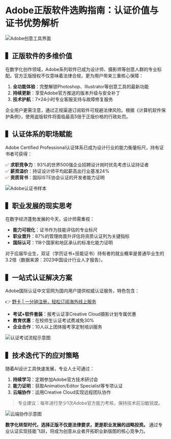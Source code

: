 # Adobe正版软件选购指南：认证价值与证书优势解析

![Adobe创意工具界面](https://img.d-arts.cn/doc_img/049fc5ee0afe61a1d45fae1b948f4c131681788356.pc_detail&x-expires=1682389456&x-signature=Mn4J9m2IFodWihCowxD9OPxLAL0%3D)

## ▍正版软件的多维价值
在数字化创作领域，Adobe系列软件已成为设计师、摄影师等创意人群的专业标配。官方正版授权不仅意味着法律合规，更为用户带来三重核心保障：

1. **全功能体验**：完整解锁Photoshop、Illustrator等创意工具的最新功能
2. **持续更新**：享受Adobe官方推送的版本升级与安全补丁
3. **技术护航**：7×24小时专业客服支持与故障修复服务

企业用户更需注意，通过正规渠道订阅软件可规避法律风险。根据《计算机软件保护条例》，使用盗版软件将面临最高5倍于正版价格的行政处罚。

## ▍认证体系的职场赋能
Adobe Certified Professional认证体系已成为设计行业的能力衡量标尺，持有证书者可获得：

✅ **求职竞争力**：93%的世界500强企业招聘设计岗时优先考虑认证持证者  
✅ **薪资溢价**：持证设计师平均起薪高出行业基准24%  
✅ **资质背书**：国际ISTE协会认证的开发者能力证明

![Adobe认证书样本](https://img.d-arts.cn/doc_img/a50288ebb3cf12bc17a5886536d407301681788356.pc_detail&x-expires=1682389456&x-signature=oE5I6ocu8Dn35lCedmoh1uqGl9A%3D)

## ▍职业发展的现实思考
在数字经济蓬勃发展的今天，设计师需重视：

- **能力可视化**：证书作为技能评估的专业标尺  
- **职业晋升**：87%的管理岗晋升评估将资质认证列为关键指标  
- **国际认可**：118个国家和地区承认的标准化能力证明

对于应届毕业生，双证（学历证书+技能证书）持有者的就业概率是普通毕业生的3.2倍（数据来源：2023中国设计行业人才报告）。

## ▍一站式认证解决方案
Adobe国际认证中文官网为国内用户提供权威认证服务，特色包含：

👉 [野卡 | 一分钟注册，轻松订阅海外线上服务](https://bbtdd.com/yeka)

- **考试+软件套装**：报考认证享Creative Cloud摄影计划专属优惠  
- **教育优惠**：在校师生认证考试费减免30%  
- **企业合作**：10人以上团体报考享定制培训服务

![认证考试流程示意图](https://img.d-arts.cn/doc_img/340ece08923d5e2ea9d3c5301fb547ae1681788356.pc_detail&x-expires=1682389456&x-signature=L6g9RvpGDyzTZI1VcEgeRcvHG%2FA%3D)

## ▍技术迭代下的应对策略
随着AI设计工具快速发展，专业人士可通过：

1. **持续学习**：定期参加Adobe官方技术研讨会  
2. **能力证明**：获取Animation/Editor Specialist等专项认证  
3. **云端协作**：运用Creative Cloud实现远程团队协作

> 专业建议：每年进行至少1次Adobe官方能力考核，保持技术前沿敏锐度。

![云端协作示意图](https://img.d-arts.cn/doc_img/7aed9426d14b73db0e3df84944f665ff1681788356.pc_detail&x-expires=1682389456&x-signature=YCXui9rsduWsjAWZW3HVXzhiTg0%3D)

**数字化转型时代，选择正版不仅是法律要求，更是职业发展的战略投资。** 通过专业认证实现技能飞跃，将成为创意从业者开拓职业新版图的核心竞争力。